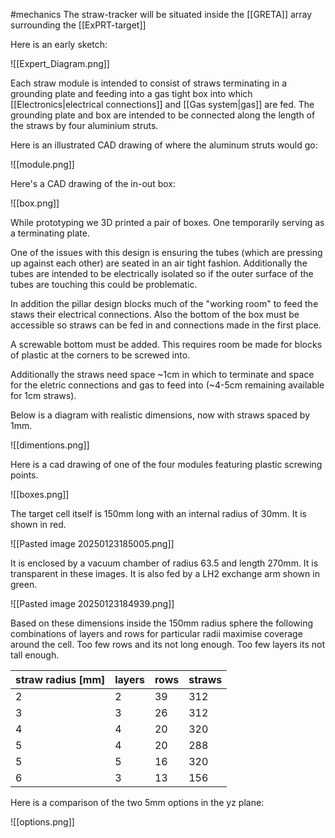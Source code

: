 #mechanics 
The straw-tracker will be situated inside the [[GRETA]] array surrounding the [[ExPRT-target]]

Here is an early sketch:

![[Expert_Diagram.png]]


Each straw module is intended to consist of straws terminating in a grounding plate and feeding into a gas tight box into which [[Electronics|electrical connections]] and [[Gas system|gas]] are fed. The grounding plate and box are intended to be connected along the length of the straws by four aluminium struts.

Here is an illustrated CAD drawing of where the aluminum struts would go:

![[module.png]]

Here's a CAD drawing of the in-out box:

![[box.png]]

While prototyping we 3D printed a pair of boxes. One temporarily serving as a terminating plate.

One of the issues with this design is ensuring the tubes (which are pressing up against each other) are seated in an air tight fashion. Additionally the tubes are intended to be electrically isolated so if the outer surface of the tubes are touching this could be problematic.

In addition the pillar design blocks much of the "working room" to feed the staws their electrical connections. Also the bottom of the box must be accessible so straws can be fed in and connections made in the first place. 

A screwable bottom must be added. This requires room be made for blocks of plastic at the corners to be screwed into.

Additionally the straws need space ~1cm in which to terminate and space for the eletric connections and gas to feed into (~4-5cm remaining available for 1cm straws).

Below is a diagram with realistic dimensions, now with straws spaced by 1mm.

![[dimentions.png]]

Here is a cad drawing of one of the four modules featuring plastic screwing points.

![[boxes.png]]

The target cell itself is 150mm long with an internal radius of 30mm. It is shown in red.

![[Pasted image 20250123185005.png]]

It is enclosed by a vacuum chamber of radius 63.5 and length 270mm. It is transparent in these images. It is also fed by a LH2 exchange arm shown in green.

![[Pasted image 20250123184939.png]]

Based on these dimensions inside the 150mm radius sphere the following combinations of layers and rows for particular radii maximise coverage around the cell. Too few rows and its not long enough. Too few layers its not tall enough.

| straw radius [mm] | layers | rows | straws |
| ----------------- | ------ | ---- | ------ |
| 2                 | 2      | 39   | 312    |
| 3                 | 3      | 26   | 312    |
| 4                 | 4      | 20   | 320    |
| 5                 | 4      | 20   | 288    |
| 5                 | 5      | 16   | 320    |
| 6                 | 3      | 13   | 156    |
Here is a comparison of the two 5mm options in the yz plane:

![[options.png]]
